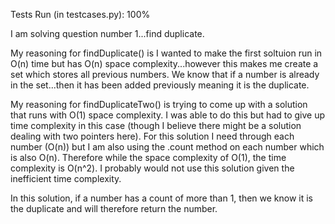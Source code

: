 Tests Run (in testcases.py): 100%


I am solving question number 1...find duplicate. 

My reasoning for findDuplicate() is I wanted to make the first soltuion run in O(n) time but has O(n) space complexity...however this makes me create a set which stores all previous numbers. We know that if a number is already in the set...then it has been added previously meaning it is the duplicate. 

My reasoning for findDuplicateTwo() is trying to come up with a solution that runs with O(1) space complexity. I was able to do this but had to give up time complexity in this case (though I believe there might be a solution dealing with two pointers here). For this solution I need through each number (O(n)) but I am also using the .count method on each number which is also O(n). Therefore while the space complexity of O(1), the time complexity is O(n^2).  I probably would not use this solution given the inefficient time complexity. 

In this solution, if a number has a count of more than 1, then we know it is the duplicate and will therefore return the number. 